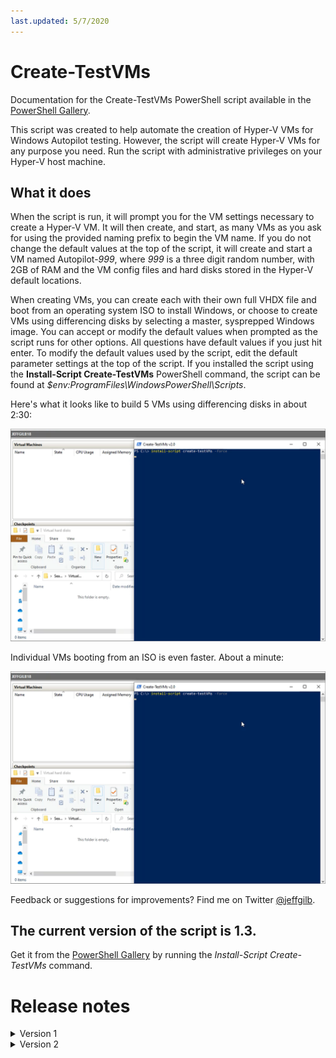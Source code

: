 ```yaml
---
last.updated: 5/7/2020
---
```


<link rel="shortcut icon" type="image/x-icon" href="favicon.ico">

# Create-TestVMs

Documentation for the Create-TestVMs PowerShell script available in the [PowerShell Gallery](https://www.powershellgallery.com/packages/Create-TestVMs/1.3).

This script was created to help automate the creation of Hyper-V VMs for Windows Autopilot testing. However, the script will create Hyper-V VMs for any purpose you need. Run the script with administrative privileges on your Hyper-V host machine.

## What it does

When the script is run, it will prompt you for the VM settings necessary to create a Hyper-V VM. It will then create, and start, as many VMs as you ask for using the provided naming prefix to begin the VM name. If you do not change the default values at the top of the script, it will create and start a VM named Autopilot-*999*, where *999* is a three digit random number, with 2GB of RAM and the VM config files and hard disks stored in the Hyper-V default locations. 

When creating VMs, you can create each with their own full VHDX file and boot from an operating system ISO to install Windows, or choose to create VMs using differencing disks by selecting a master, sysprepped Windows image. You can accept or modify the default values when prompted as the script runs for other options. All questions have default values if you just hit enter. To modify the default values used by the script, edit the default parameter settings at the top of the script. If you installed the script using the **Install-Script Create-TestVMs** PowerShell command, the script can be found at *$env:ProgramFiles\WindowsPowerShell\Scripts*.

Here's what it looks like to build 5 VMs using differencing disks in about 2:30:

[![Create-TestVMs](.\create-testvms.PNG)](.\5VMsDifferencingDisks.mp4 "5 VMs at OOBE in less than three minutes")

Individual VMs booting from an ISO is even faster. About a minute:

[![Create-TestVMs](.\create-testvms.PNG)](5VMsISO.mp4 "5 VMs from ISO in 1 minute")

Feedback or suggestions for improvements? Find me on Twitter [@jeffgilb](https://twitter.com/jeffgilb). 

## The current version of the script is 1.3.
Get it from the [PowerShell Gallery](https://www.powershellgallery.com/packages/Create-TestVMs/1.3) by running the *Install-Script Create-TestVMs* command.

# Release notes
<details>
  <summary>Version 1</summary>

<dl>
  <dt>v1.0</dt>
  <dd>Initial release</dd>
  <dt>v1.1</dt>
  <dd> Minor bug fixes</dd>
  <dt>v1.2</dt>
  <dd> Minor bug fixes</dd>
  <dt>v1.3</dt>
  <dd> Minor bug fixes</dd>
  </dl>
</details>

<details>
  <summary>Version 2</summary>

<dl>
  <dt>In development:</dt>
  <dd>• Version displayed in PowerShell console title<br>• Ability to use and set the Hyper-V host's default VM storage settings instead of Hyper-V defaults<br>• Ability to use custom VHDX files with differencing disks<br>• Ability create VMs without a network connection</dd>
</dl>
</details>

